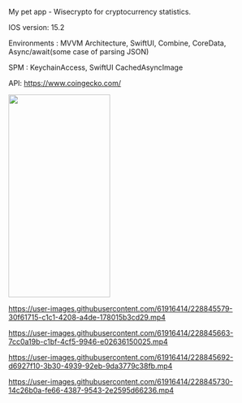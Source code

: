 My pet app - Wisecrypto for cryptocurrency statistics.

IOS version:   15.2

Environments : MVVM Architecture,
               SwiftUI,
               Combine,
               CoreData,
               Async/await(some case of parsing JSON)

SPM :          KeychainAccess,
               SwiftUI CachedAsyncImage 

API:          https://www.coingecko.com/



<img src="https://user-images.githubusercontent.com/61916414/228845056-ff9758c4-9e7b-4759-a954-c1738d9b45ff.png" width="200" height="400" />

<!-- ![splash](https://user-images.githubusercontent.com/61916414/228845056-ff9758c4-9e7b-4759-a954-c1738d9b45ff.png)

![home](https://user-images.githubusercontent.com/61916414/228845080-bfabc602-0a54-441d-8fc0-896129b0cb9d.png)

![market](https://user-images.githubusercontent.com/61916414/228845118-c9c98910-2ed3-4ac3-b3aa-7999b48aa965.png)

![coin](https://user-images.githubusercontent.com/61916414/228845136-11327749-0e98-43e8-a830-f4585054bbf0.png)

![profile](https://user-images.githubusercontent.com/61916414/228845147-fbe00f82-80e8-4938-b378-fd274e32bae2.png) -->



https://user-images.githubusercontent.com/61916414/228845579-30f61715-c1c1-4208-a4de-178015b3cd29.mp4

https://user-images.githubusercontent.com/61916414/228845663-7cc0a19b-c1bf-4cf5-9946-e02636150025.mp4

https://user-images.githubusercontent.com/61916414/228845692-d6927f10-3b30-4939-92eb-9da3779c38fb.mp4

https://user-images.githubusercontent.com/61916414/228845730-14c26b0a-fe66-4387-9543-2e2595d66236.mp4



